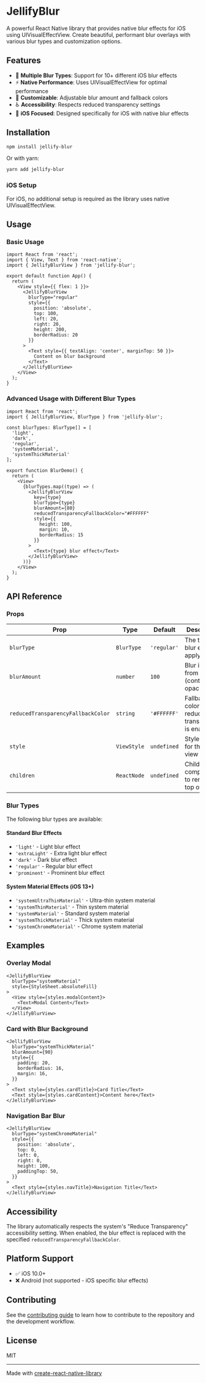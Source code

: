 # JellifyBlur

A powerful React Native library that provides native blur effects for iOS using UIVisualEffectView. Create beautiful, performant blur overlays with various blur types and customization options.

## Features

- 🎨 **Multiple Blur Types**: Support for 10+ different iOS blur effects
- ⚡ **Native Performance**: Uses UIVisualEffectView for optimal performance
- 🔧 **Customizable**: Adjustable blur amount and fallback colors
- ♿ **Accessibility**: Respects reduced transparency settings
- 📱 **iOS Focused**: Designed specifically for iOS with native blur effects

## Installation

```sh
npm install jellify-blur
```

Or with yarn:

```sh
yarn add jellify-blur
```

### iOS Setup

For iOS, no additional setup is required as the library uses native UIVisualEffectView.

## Usage

### Basic Usage

```tsx
import React from 'react';
import { View, Text } from 'react-native';
import { JellifyBlurView } from 'jellify-blur';

export default function App() {
  return (
    <View style={{ flex: 1 }}>
      <JellifyBlurView 
        blurType="regular"
        style={{ 
          position: 'absolute',
          top: 100,
          left: 20,
          right: 20,
          height: 200,
          borderRadius: 20 
        }}
      >
        <Text style={{ textAlign: 'center', marginTop: 50 }}>
          Content on blur background
        </Text>
      </JellifyBlurView>
    </View>
  );
}
```

### Advanced Usage with Different Blur Types

```tsx
import React from 'react';
import { JellifyBlurView, BlurType } from 'jellify-blur';

const blurTypes: BlurType[] = [
  'light',
  'dark', 
  'regular',
  'systemMaterial',
  'systemThickMaterial'
];

export function BlurDemo() {
  return (
    <View>
      {blurTypes.map((type) => (
        <JellifyBlurView
          key={type}
          blurType={type}
          blurAmount={80}
          reducedTransparencyFallbackColor="#FFFFFF"
          style={{ 
            height: 100, 
            margin: 10, 
            borderRadius: 15 
          }}
        >
          <Text>{type} blur effect</Text>
        </JellifyBlurView>
      ))}
    </View>
  );
}
```

## API Reference

### Props

| Prop | Type | Default | Description |
|------|------|---------|-------------|
| `blurType` | `BlurType` | `'regular'` | The type of blur effect to apply |
| `blurAmount` | `number` | `100` | Blur intensity from 0-100 (controls opacity) |
| `reducedTransparencyFallbackColor` | `string` | `'#FFFFFF'` | Fallback color when reduced transparency is enabled |
| `style` | `ViewStyle` | `undefined` | Style object for the blur view |
| `children` | `ReactNode` | `undefined` | Child components to render on top of blur |

### Blur Types

The following blur types are available:

#### Standard Blur Effects
- `'light'` - Light blur effect
- `'extraLight'` - Extra light blur effect  
- `'dark'` - Dark blur effect
- `'regular'` - Regular blur effect
- `'prominent'` - Prominent blur effect

#### System Material Effects (iOS 13+)
- `'systemUltraThinMaterial'` - Ultra-thin system material
- `'systemThinMaterial'` - Thin system material
- `'systemMaterial'` - Standard system material
- `'systemThickMaterial'` - Thick system material
- `'systemChromeMaterial'` - Chrome system material

## Examples

### Overlay Modal

```tsx
<JellifyBlurView 
  blurType="systemMaterial"
  style={StyleSheet.absoluteFill}
>
  <View style={styles.modalContent}>
    <Text>Modal Content</Text>
  </View>
</JellifyBlurView>
```

### Card with Blur Background

```tsx
<JellifyBlurView 
  blurType="systemThickMaterial"
  blurAmount={90}
  style={{
    padding: 20,
    borderRadius: 16,
    margin: 16,
  }}
>
  <Text style={styles.cardTitle}>Card Title</Text>
  <Text style={styles.cardContent}>Content here</Text>
</JellifyBlurView>
```

### Navigation Bar Blur

```tsx
<JellifyBlurView 
  blurType="systemChromeMaterial"
  style={{
    position: 'absolute',
    top: 0,
    left: 0,
    right: 0,
    height: 100,
    paddingTop: 50,
  }}
>
  <Text style={styles.navTitle}>Navigation Title</Text>
</JellifyBlurView>
```

## Accessibility

The library automatically respects the system's "Reduce Transparency" accessibility setting. When enabled, the blur effect is replaced with the specified `reducedTransparencyFallbackColor`.

## Platform Support

- ✅ iOS 10.0+
- ❌ Android (not supported - iOS specific blur effects)

## Contributing

See the [contributing guide](CONTRIBUTING.md) to learn how to contribute to the repository and the development workflow.

## License

MIT

---

Made with [create-react-native-library](https://github.com/callstack/react-native-builder-bob)
